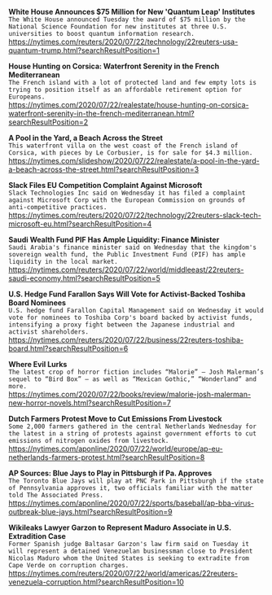 **White House Announces $75 Million for New 'Quantum Leap' Institutes**\
`The White House announced Tuesday the award of $75 million by the National Science Foundation for new institutes at three U.S. universities to boost quantum information research.`\
https://nytimes.com/reuters/2020/07/22/technology/22reuters-usa-quantum-trump.html?searchResultPosition=1

**House Hunting on Corsica: Waterfront Serenity in the French Mediterranean**\
`The French island with a lot of protected land and few empty lots is trying to position itself as an affordable retirement option for Europeans.`\
https://nytimes.com/2020/07/22/realestate/house-hunting-on-corsica-waterfront-serenity-in-the-french-mediterranean.html?searchResultPosition=2

**A Pool in the Yard, a Beach Across the Street**\
`This waterfront villa on the west coast of the French island of Corsica, with pieces by Le Corbusier, is for sale for $4.3 million.`\
https://nytimes.com/slideshow/2020/07/22/realestate/a-pool-in-the-yard-a-beach-across-the-street.html?searchResultPosition=3

**Slack Files EU Competition Complaint Against Microsoft**\
`Slack Technologies Inc said on Wednesday it has filed a complaint against Microsoft Corp with the European Commission on grounds of anti-competitive practices.`\
https://nytimes.com/reuters/2020/07/22/technology/22reuters-slack-tech-microsoft-eu.html?searchResultPosition=4

**Saudi Wealth Fund PIF Has Ample Liquidity: Finance Minister**\
`Saudi Arabia's finance minister said on Wednesday that the kingdom's sovereign wealth fund, the Public Investment Fund (PIF) has ample liquidity in the local market.`\
https://nytimes.com/reuters/2020/07/22/world/middleeast/22reuters-saudi-economy.html?searchResultPosition=5

**U.S. Hedge Fund Farallon Says Will Vote for Activist-Backed Toshiba Board Nominees**\
`U.S. hedge fund Farallon Capital Management said on Wednesday it would vote for nominees to Toshiba Corp's board backed by activist funds, intensifying a proxy fight between the Japanese industrial and activist shareholders.`\
https://nytimes.com/reuters/2020/07/22/business/22reuters-toshiba-board.html?searchResultPosition=6

**Where Evil Lurks**\
`The latest crop of horror fiction includes “Malorie” — Josh Malerman’s sequel to “Bird Box” — as well as “Mexican Gothic,” “Wonderland” and more.`\
https://nytimes.com/2020/07/22/books/review/malorie-josh-malerman-new-horror-novels.html?searchResultPosition=7

**Dutch Farmers Protest Move to Cut Emissions From Livestock**\
`Some 2,000 farmers gathered in the central Netherlands Wednesday for the latest in a string of protests against government efforts to cut emissions of nitrogen oxides from livestock. `\
https://nytimes.com/aponline/2020/07/22/world/europe/ap-eu-netherlands-farmers-protest.html?searchResultPosition=8

**AP Sources: Blue Jays to Play in Pittsburgh if Pa. Approves**\
`The Toronto Blue Jays will play at PNC Park in Pittsburgh if the state of Pennsylvania approves it, two officials familiar with the matter told The Associated Press.`\
https://nytimes.com/aponline/2020/07/22/sports/baseball/ap-bba-virus-outbreak-blue-jays.html?searchResultPosition=9

**Wikileaks Lawyer Garzon to Represent Maduro Associate in U.S. Extradition Case**\
`Former Spanish judge Baltasar Garzon's law firm said on Tuesday it will represent a detained Venezuelan businessman close to President Nicolas Maduro whom the United States is seeking to extradite from Cape Verde on corruption charges.`\
https://nytimes.com/reuters/2020/07/22/world/americas/22reuters-venezuela-corruption.html?searchResultPosition=10


